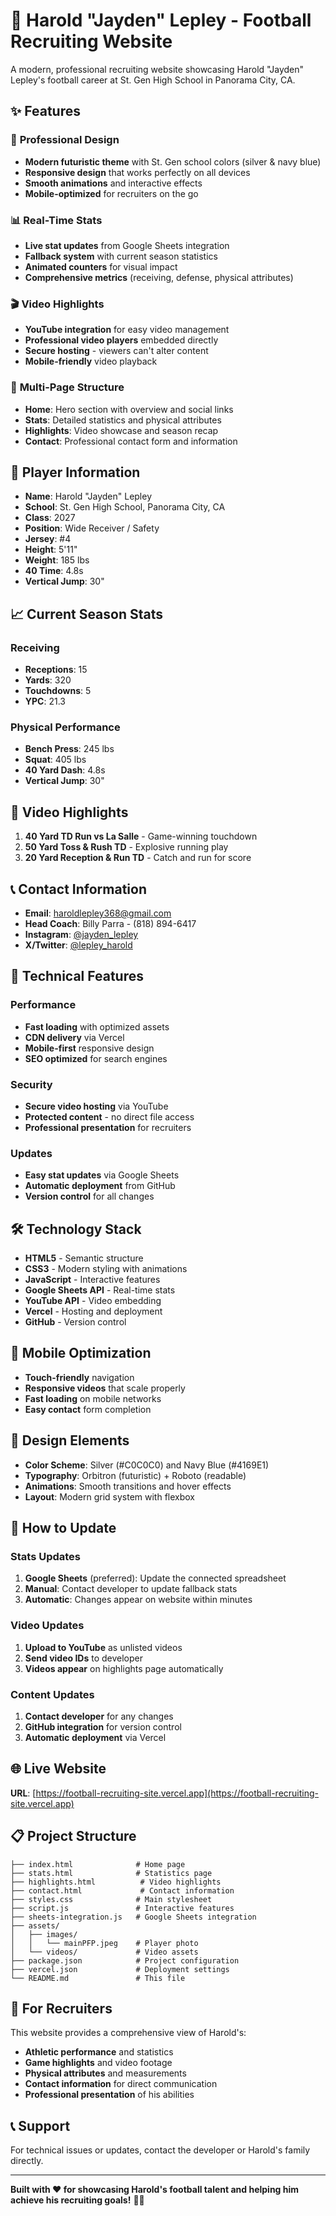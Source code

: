 # 🏈 Harold "Jayden" Lepley - Football Recruiting Website

A modern, professional recruiting website showcasing Harold "Jayden" Lepley's football career at St. Gen High School in Panorama City, CA.

## ✨ Features

### 🎯 **Professional Design**
- **Modern futuristic theme** with St. Gen school colors (silver & navy blue)
- **Responsive design** that works perfectly on all devices
- **Smooth animations** and interactive effects
- **Mobile-optimized** for recruiters on the go

### 📊 **Real-Time Stats**
- **Live stat updates** from Google Sheets integration
- **Fallback system** with current season statistics
- **Animated counters** for visual impact
- **Comprehensive metrics** (receiving, defense, physical attributes)

### 🎬 **Video Highlights**
- **YouTube integration** for easy video management
- **Professional video players** embedded directly
- **Secure hosting** - viewers can't alter content
- **Mobile-friendly** video playback

### 📱 **Multi-Page Structure**
- **Home**: Hero section with overview and social links
- **Stats**: Detailed statistics and physical attributes
- **Highlights**: Video showcase and season recap
- **Contact**: Professional contact form and information

## 🏫 Player Information

- **Name**: Harold "Jayden" Lepley
- **School**: St. Gen High School, Panorama City, CA
- **Class**: 2027
- **Position**: Wide Receiver / Safety
- **Jersey**: #4
- **Height**: 5'11"
- **Weight**: 185 lbs
- **40 Time**: 4.8s
- **Vertical Jump**: 30"

## 📈 Current Season Stats

### **Receiving**
- **Receptions**: 15
- **Yards**: 320
- **Touchdowns**: 5
- **YPC**: 21.3

### **Physical Performance**
- **Bench Press**: 245 lbs
- **Squat**: 405 lbs
- **40 Yard Dash**: 4.8s
- **Vertical Jump**: 30"

## 🎥 Video Highlights

1. **40 Yard TD Run vs La Salle** - Game-winning touchdown
2. **50 Yard Toss & Rush TD** - Explosive running play
3. **20 Yard Reception & Run TD** - Catch and run for score

## 📞 Contact Information

- **Email**: haroldlepley368@gmail.com
- **Head Coach**: Billy Parra - (818) 894-6417
- **Instagram**: [@jayden_lepley](https://instagram.com/jayden_lepley)
- **X/Twitter**: [@lepley_harold](https://x.com/lepley_harold)

## 🚀 Technical Features

### **Performance**
- **Fast loading** with optimized assets
- **CDN delivery** via Vercel
- **Mobile-first** responsive design
- **SEO optimized** for search engines

### **Security**
- **Secure video hosting** via YouTube
- **Protected content** - no direct file access
- **Professional presentation** for recruiters

### **Updates**
- **Easy stat updates** via Google Sheets
- **Automatic deployment** from GitHub
- **Version control** for all changes

## 🛠️ Technology Stack

- **HTML5** - Semantic structure
- **CSS3** - Modern styling with animations
- **JavaScript** - Interactive features
- **Google Sheets API** - Real-time stats
- **YouTube API** - Video embedding
- **Vercel** - Hosting and deployment
- **GitHub** - Version control

## 📱 Mobile Optimization

- **Touch-friendly** navigation
- **Responsive videos** that scale properly
- **Fast loading** on mobile networks
- **Easy contact** form completion

## 🎨 Design Elements

- **Color Scheme**: Silver (#C0C0C0) and Navy Blue (#4169E1)
- **Typography**: Orbitron (futuristic) + Roboto (readable)
- **Animations**: Smooth transitions and hover effects
- **Layout**: Modern grid system with flexbox

## 🔄 How to Update

### **Stats Updates**
1. **Google Sheets** (preferred): Update the connected spreadsheet
2. **Manual**: Contact developer to update fallback stats
3. **Automatic**: Changes appear on website within minutes

### **Video Updates**
1. **Upload to YouTube** as unlisted videos
2. **Send video IDs** to developer
3. **Videos appear** on highlights page automatically

### **Content Updates**
1. **Contact developer** for any changes
2. **GitHub integration** for version control
3. **Automatic deployment** via Vercel

## 🌐 Live Website

**URL**: [https://football-recruiting-site.vercel.app](https://football-recruiting-site.vercel.app)

## 📋 Project Structure

```
├── index.html              # Home page
├── stats.html              # Statistics page
├── highlights.html          # Video highlights
├── contact.html             # Contact information
├── styles.css              # Main stylesheet
├── script.js               # Interactive features
├── sheets-integration.js   # Google Sheets integration
├── assets/
│   ├── images/
│   │   └── mainPFP.jpeg    # Player photo
│   └── videos/             # Video assets
├── package.json            # Project configuration
├── vercel.json             # Deployment settings
└── README.md               # This file
```

## 🎯 For Recruiters

This website provides a comprehensive view of Harold's:
- **Athletic performance** and statistics
- **Game highlights** and video footage
- **Physical attributes** and measurements
- **Contact information** for direct communication
- **Professional presentation** of his abilities

## 📞 Support

For technical issues or updates, contact the developer or Harold's family directly.

---

**Built with ❤️ for showcasing Harold's football talent and helping him achieve his recruiting goals!** 🏈✨